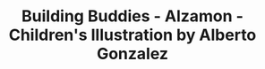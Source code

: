 ---
layout: portfolio
title: Building Buddies - Alzamon - Children's Illustration by Alberto Gonzalez
categories: 
    - homepage
    - illustration
pretty_category: Illustration
pretty_title: There's always a New Year
permalink: /portfolio/theres-always-new-year
sort_number: 15
masonryimage: /assets/images/portfolio/2020_i_happyNewYear@400w.jpg
fullsizeimage: /assets/images/portfolio/2020_i_happyNewYear@1500w.jpg
work_details:
    - Digital artwork, 2020
    - I originally drew this for a 2020 New Year celebration motif. Once 2020 turned into The Year That Ruined Everything, I couldn't stand to see this on <a href="/assets/images/new-year-2020.jpg">its original form</a> anymore so I removed all the 2020 references.

---